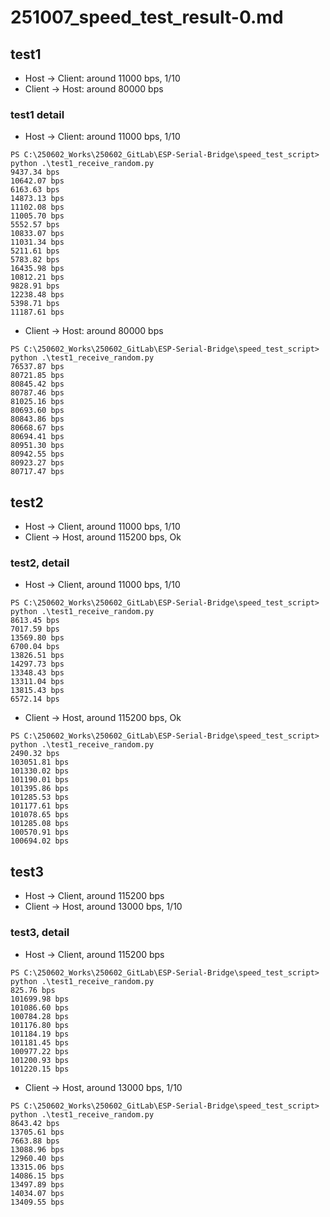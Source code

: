 # 251007_speed_test_result-0.md

## test1
- Host -> Client: around 11000 bps, 1/10
- Client -> Host: around 80000 bps

### test1 detail
- Host -> Client: around 11000 bps, 1/10
```
PS C:\250602_Works\250602_GitLab\ESP-Serial-Bridge\speed_test_script> python .\test1_receive_random.py
9437.34 bps
10642.07 bps
6163.63 bps
14873.13 bps
11102.08 bps
11005.70 bps
5552.57 bps
10833.07 bps
11031.34 bps
5211.61 bps
5783.82 bps
16435.98 bps
10812.21 bps
9828.91 bps
12238.48 bps
5398.71 bps
11187.61 bps
```
- Client -> Host: around 80000 bps
```
PS C:\250602_Works\250602_GitLab\ESP-Serial-Bridge\speed_test_script> python .\test1_receive_random.py
76537.87 bps
80721.85 bps
80845.42 bps
80787.46 bps
81025.16 bps
80693.60 bps
80843.86 bps
80668.67 bps
80694.41 bps
80951.30 bps
80942.55 bps
80923.27 bps
80717.47 bps
```

## test2
- Host -> Client, around 11000 bps, 1/10
- Client -> Host, around 115200 bps, Ok

### test2, detail
- Host -> Client, around 11000 bps, 1/10
```
PS C:\250602_Works\250602_GitLab\ESP-Serial-Bridge\speed_test_script> python .\test1_receive_random.py
8613.45 bps
7017.59 bps
13569.80 bps
6700.04 bps
13826.51 bps
14297.73 bps
13348.43 bps
13311.04 bps
13815.43 bps
6572.14 bps
```
- Client -> Host, around 115200 bps, Ok
```
PS C:\250602_Works\250602_GitLab\ESP-Serial-Bridge\speed_test_script> python .\test1_receive_random.py
2490.32 bps
103051.81 bps
101330.02 bps
101190.01 bps
101395.86 bps
101285.53 bps
101177.61 bps
101078.65 bps
101285.08 bps
100570.91 bps
100694.02 bps
```

## test3
- Host -> Client, around 115200 bps
- Client -> Host, around 13000 bps, 1/10

### test3, detail
- Host -> Client, around 115200 bps
```
PS C:\250602_Works\250602_GitLab\ESP-Serial-Bridge\speed_test_script> python .\test1_receive_random.py
825.76 bps
101699.98 bps
101086.60 bps
100784.28 bps
101176.80 bps
101184.19 bps
101181.45 bps
100977.22 bps
101200.93 bps
101220.15 bps
```
- Client -> Host, around 13000 bps, 1/10
```
PS C:\250602_Works\250602_GitLab\ESP-Serial-Bridge\speed_test_script> python .\test1_receive_random.py
8643.42 bps
13705.61 bps
7663.88 bps
13088.96 bps
12960.40 bps
13315.06 bps
14086.15 bps
13497.89 bps
14034.07 bps
13409.55 bps
```
